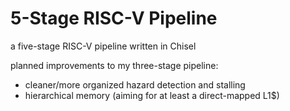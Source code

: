 # 5-Stage RISC-V Pipeline

a five-stage RISC-V pipeline written in Chisel

planned improvements to my three-stage pipeline:
- cleaner/more organized hazard detection and stalling
- hierarchical memory (aiming for at least a direct-mapped L1$)
